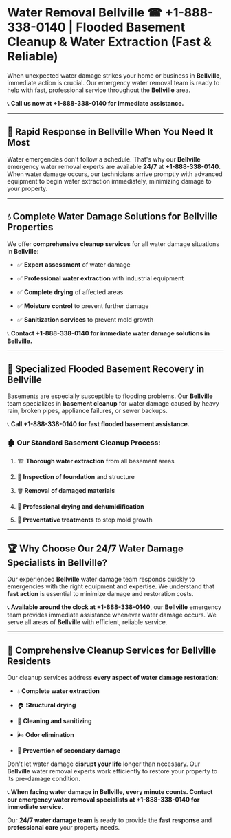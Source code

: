 # Water Removal Bellville ☎ +1-888-338-0140 | Flooded Basement Cleanup & Water Extraction (Fast & Reliable)

When unexpected water damage strikes your home or business in **Bellville**, immediate action is crucial. Our emergency water removal team is ready to help with fast, professional service throughout the **Bellville** area. 

📞 **Call us now at +1-888-338-0140 for immediate assistance.**
---
## 🚀 Rapid Response in Bellville When You Need It Most
Water emergencies don't follow a schedule. That's why our **Bellville** emergency water removal experts are available **24/7** at **+1-888-338-0140**. When water damage occurs, our technicians arrive promptly with advanced equipment to begin water extraction immediately, minimizing damage to your property.
---
## 💧 Complete Water Damage Solutions for Bellville Properties
We offer **comprehensive cleanup services** for all water damage situations in **Bellville**:
- ✅ **Expert assessment** of water damage  
- ✅ **Professional water extraction** with industrial equipment  
- ✅ **Complete drying** of affected areas  
- ✅ **Moisture control** to prevent further damage  
- ✅ **Sanitization services** to prevent mold growth  
📞 **Contact +1-888-338-0140 for immediate water damage solutions in Bellville.**
---
## 🌊 Specialized Flooded Basement Recovery in Bellville
Basements are especially susceptible to flooding problems. Our **Bellville** team specializes in **basement cleanup** for water damage caused by heavy rain, broken pipes, appliance failures, or sewer backups. 
📞 **Call +1-888-338-0140 for fast flooded basement assistance.**
### 🏚️ Our Standard Basement Cleanup Process:
1. 🏗️ **Thorough water extraction** from all basement areas  
2. 🔎 **Inspection of foundation** and structure  
3. 🗑️ **Removal of damaged materials**  
4. 💨 **Professional drying and dehumidification**  
5. 🚫 **Preventative treatments** to stop mold growth  
---
## 🏆 Why Choose Our 24/7 Water Damage Specialists in Bellville?
Our experienced **Bellville** water damage team responds quickly to emergencies with the right equipment and expertise. We understand that **fast action** is essential to minimize damage and restoration costs.
📞 **Available around the clock at +1-888-338-0140**, our **Bellville** emergency team provides immediate assistance whenever water damage occurs. We serve all areas of **Bellville** with efficient, reliable service.
---
## 🧹 Comprehensive Cleanup Services for Bellville Residents
Our cleanup services address **every aspect of water damage restoration**:
- 💧 **Complete water extraction**  
- 🏠 **Structural drying**  
- 🧼 **Cleaning and sanitizing**  
- 🌬️ **Odor elimination**  
- 🚫 **Prevention of secondary damage**  
Don't let water damage **disrupt your life** longer than necessary. Our **Bellville** water removal experts work efficiently to restore your property to its pre-damage condition.
📞 **When facing water damage in Bellville, every minute counts. Contact our emergency water removal specialists at +1-888-338-0140 for immediate service.**
Our **24/7 water damage team** is ready to provide the **fast response** and **professional care** your property needs.
